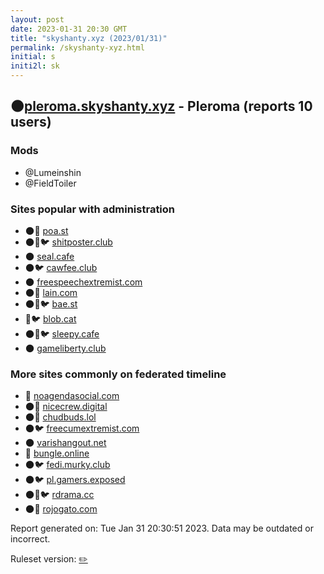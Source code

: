 ```yaml
---
layout: post
date: 2023-01-31 20:30 GMT
title: "skyshanty.xyz (2023/01/31)"
permalink: /skyshanty-xyz.html
initial: s
initi2l: sk
---
```


## 🌑[pleroma.skyshanty.xyz](https://pleroma.skyshanty.xyz) - Pleroma (reports 10 users)

### Mods
 * @Lumeinshin
 * @FieldToiler

### Sites popular with administration

* 🌑🧸 [poa.st](/poa-st.html)
* 🌑🧸🐦 [shitposter.club](/shitposter-club.html)
* 🌑 [seal.cafe](/seal-cafe.html)
* 🌑🐦 [cawfee.club](/cawfee-club.html)
* 🌑 [freespeechextremist.com](/freespeechextremist-com.html)
* 🌑🧸 [lain.com](/lain-com.html)
* 🌑🧸🐦 [bae.st](/bae-st.html)
* 🧸🐦 [blob.cat](/blob-cat.html)
* 🌑🧸🐦 [sleepy.cafe](/sleepy-cafe.html)
* 🌑 [gameliberty.club](/gameliberty-club.html)

### More sites commonly on federated timeline

* 🐘 [noagendasocial.com](/noagendasocial-com.html)
* 🌑🧸 [nicecrew.digital](/nicecrew-digital.html)
* 🌑🧸 [chudbuds.lol](/chudbuds-lol.html)
* 🌑🐦 [freecumextremist.com](/freecumextremist-com.html)
* 🌑 [varishangout.net](/varishangout-net.html)
* 🐘 [bungle.online](/bungle-online.html)
* 🌑🐦 [fedi.murky.club](/fedi-murky-club.html)
* 🌑🐦 [pl.gamers.exposed](/pl-gamers-exposed.html)
* 🌑🧸🐦 [rdrama.cc](/rdrama-cc.html)
* 🌑🧸 [rojogato.com](/rojogato-com.html)

Report generated on: Tue Jan 31 20:30:51 2023. Data may be outdated or incorrect.

Ruleset version: [✏️](/version-pencil)
